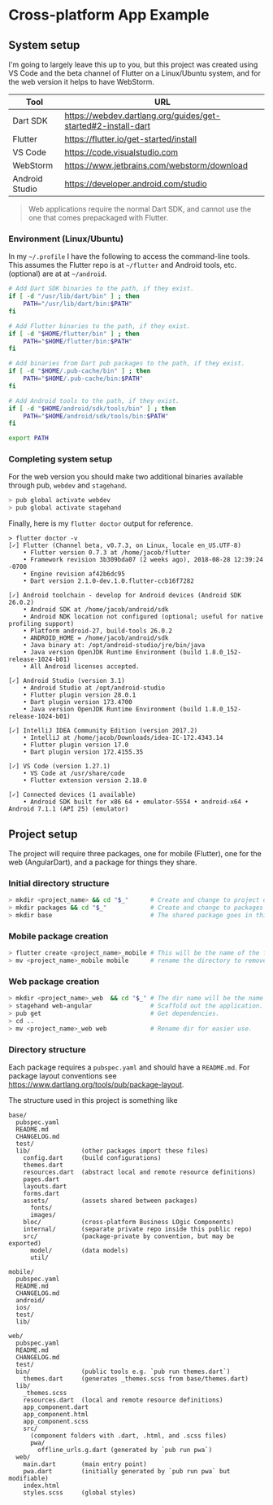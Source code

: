 # Cross-platform App Example

## System setup

I'm going to largely leave this up to you, but this project was created using VS Code and the beta channel of Flutter on a Linux/Ubuntu system, and for the web version it helps to have WebStorm.

Tool | URL
-|-
Dart SDK | https://webdev.dartlang.org/guides/get-started#2-install-dart
Flutter | https://flutter.io/get-started/install
VS Code | https://code.visualstudio.com
WebStorm | https://www.jetbrains.com/webstorm/download
Android Studio | https://developer.android.com/studio

> Web applications require the normal Dart SDK, and cannot use the one that comes prepackaged with Flutter.

### Environment (Linux/Ubuntu)

In my `~/.profile` I have the following to access the command-line tools. This assumes the Flutter repo is at `~/flutter` and Android tools, etc. (optional) are at at `~/android`.

```sh
# Add Dart SDK binaries to the path, if they exist.
if [ -d "/usr/lib/dart/bin" ] ; then
    PATH="/usr/lib/dart/bin:$PATH"
fi

# Add Flutter binaries to the path, if they exist.
if [ -d "$HOME/flutter/bin" ] ; then
    PATH="$HOME/flutter/bin:$PATH"
fi

# Add binaries from Dart pub packages to the path, if they exist.
if [ -d "$HOME/.pub-cache/bin" ] ; then
    PATH="$HOME/.pub-cache/bin:$PATH"
fi

# Add Android tools to the path, if they exist.
if [ -d "$HOME/android/sdk/tools/bin" ] ; then
    PATH="$HOME/android/sdk/tools/bin:$PATH"
fi

export PATH
```

### Completing system setup

For the web version you should make two additional binaries available through pub, `webdev` and `stagehand`.

```sh
> pub global activate webdev
> pub global activate stagehand
```

Finally, here is my `flutter doctor` output for reference.

```
> flutter doctor -v
[✓] Flutter (Channel beta, v0.7.3, on Linux, locale en_US.UTF-8)
    • Flutter version 0.7.3 at /home/jacob/flutter
    • Framework revision 3b309bda07 (2 weeks ago), 2018-08-28 12:39:24 -0700
    • Engine revision af42b6dc95
    • Dart version 2.1.0-dev.1.0.flutter-ccb16f7282

[✓] Android toolchain - develop for Android devices (Android SDK 26.0.2)
    • Android SDK at /home/jacob/android/sdk
    • Android NDK location not configured (optional; useful for native profiling support)
    • Platform android-27, build-tools 26.0.2
    • ANDROID_HOME = /home/jacob/android/sdk
    • Java binary at: /opt/android-studio/jre/bin/java
    • Java version OpenJDK Runtime Environment (build 1.8.0_152-release-1024-b01)
    • All Android licenses accepted.

[✓] Android Studio (version 3.1)
    • Android Studio at /opt/android-studio
    • Flutter plugin version 28.0.1
    • Dart plugin version 173.4700
    • Java version OpenJDK Runtime Environment (build 1.8.0_152-release-1024-b01)

[✓] IntelliJ IDEA Community Edition (version 2017.2)
    • IntelliJ at /home/jacob/Downloads/idea-IC-172.4343.14
    • Flutter plugin version 17.0
    • Dart plugin version 172.4155.35

[✓] VS Code (version 1.27.1)
    • VS Code at /usr/share/code
    • Flutter extension version 2.18.0

[✓] Connected devices (1 available)
    • Android SDK built for x86 64 • emulator-5554 • android-x64 • Android 7.1.1 (API 25) (emulator)
```


## Project setup

The project will require three packages, one for mobile (Flutter), one for the web (AngularDart), and a package for things they share.

### Initial directory structure

```sh
> mkdir <project_name> && cd "$_"      # Create and change to project directory.
> mkdir packages && cd "$_"            # Create and change to packages directory.
> mkdir base                           # The shared package goes in this folder.
```

### Mobile package creation

```sh
> flutter create <project_name>_mobile # This will be the name of the flutter package.
> mv <project_name>_mobile mobile      # rename the directory to remove unnecessary verboseness.
```

### Web package creation

```sh
> mkdir <project_name>_web  && cd "$_" # The dir name will be the name of the web package.
> stagehand web-angular                # Scaffold out the application.
> pub get                              # Get dependencies.
> cd ..
> mv <project_name>_web web            # Rename dir for easier use.
```

### Directory structure

Each package requires a `pubspec.yaml` and should have a `README.md`. For package layout conventions see https://www.dartlang.org/tools/pub/package-layout.

The structure used in this project is something like

```
base/
  pubspec.yaml
  README.md
  CHANGELOG.md
  test/
  lib/              (other packages import these files)
    config.dart     (build configurations)
    themes.dart
    resources.dart  (abstract local and remote resource definitions)
    pages.dart
    layouts.dart
    forms.dart
    assets/         (assets shared between packages)
      fonts/
      images/
    bloc/           (cross-platform Business LOgic Components)
    internal/       (separate private repo inside this public repo)
    src/            (package-private by convention, but may be exported)
      model/        (data models)
      util/

mobile/
  pubspec.yaml
  README.md
  CHANGELOG.md
  android/
  ios/
  test/
  lib/

web/
  pubspec.yaml
  README.md
  CHANGELOG.md
  test/
  bin/              (public tools e.g. `pub run themes.dart`)
    themes.dart     (generates _themes.scss from base/themes.dart)
  lib/
    _themes.scss
    resources.dart  (local and remote resource definitions)
    app_component.dart
    app_component.html
    app_component.scss
    src/
      (component folders with .dart, .html, and .scss files)
      pwa/
        offline_urls.g.dart (generated by `pub run pwa`)
  web/
    main.dart       (main entry point)
    pwa.dart        (initially generated by `pub run pwa` but modifiable)
    index.html
    styles.scss     (global styles)
```
